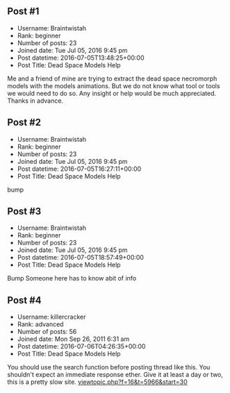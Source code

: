 ## Post #1
- Username: Braintwistah
- Rank: beginner
- Number of posts: 23
- Joined date: Tue Jul 05, 2016 9:45 pm
- Post datetime: 2016-07-05T13:48:25+00:00
- Post Title: Dead Space Models Help

Me and a friend of mine are trying to extract the dead space necromorph models with the models animations. But we do not know what tool or tools we would need to do so. Any insight or help would be much appreciated. Thanks in advance.
## Post #2
- Username: Braintwistah
- Rank: beginner
- Number of posts: 23
- Joined date: Tue Jul 05, 2016 9:45 pm
- Post datetime: 2016-07-05T16:27:11+00:00
- Post Title: Dead Space Models Help

bump
## Post #3
- Username: Braintwistah
- Rank: beginner
- Number of posts: 23
- Joined date: Tue Jul 05, 2016 9:45 pm
- Post datetime: 2016-07-05T18:57:49+00:00
- Post Title: Dead Space Models Help

Bump Someone here has to know abit of info
## Post #4
- Username: killercracker
- Rank: advanced
- Number of posts: 56
- Joined date: Mon Sep 26, 2011 6:31 am
- Post datetime: 2016-07-06T04:26:35+00:00
- Post Title: Dead Space Models Help

You should use the search function before posting thread like this. You shouldn't expect an immediate response ether. Give it at least a day or two, this is a pretty slow site.
[viewtopic.php?f=16&t=5966&start=30](http://forum.xentax.com/viewtopic.php?f=16&t=5966&start=30)
